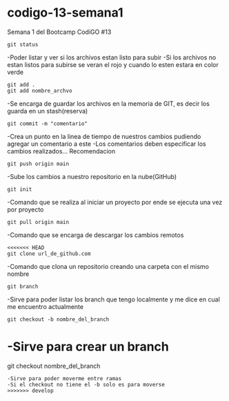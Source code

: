 # codigo-13-semana1
Semana 1 del Bootcamp CodiGO #13

```
git status
```
-Poder listar y ver si los archivos estan listo para subir 
-Si los archivos no estan listos para subirse se veran el rojo y cuando lo esten estara en color verde

```
git add .
git add nombre_archvo
```
-Se encarga de guardar los archivos en la memoria de GIT, es decir los guarda en un stash(reserva)

```
git commit -m "comentario"
```
-Crea un punto en la linea de tiempo de nuestros cambios pudiendo agregar un comentario a este
-Los comentarios deben especificar los cambios realizados... Recomendacion

```
git push origin main
```
-Sube los cambios a nuestro repositorio en la nube(GitHub)

```
git init 
```
-Comando que se realiza al iniciar un proyecto por ende se ejecuta una vez por proyecto

```
git pull origin main
```
-Comando que se encarga de descargar los cambios remotos 

```
<<<<<<< HEAD
git clone url_de_github.com
```
-Comando que clona un repositorio creando una carpeta con el mismo nombre

```
git branch
```
-Sirve para poder listar los branch que tengo localmente y me dice en cual me encuentro actualmente

```
git checkout -b nombre_del_branch
```
-Sirve para crear un branch 
=======
git checkout nombre_del_branch
```
-Sirve para poder moverme entre ramas
-Si el checkout no tiene el -b solo es para moverse 
>>>>>>> develop
